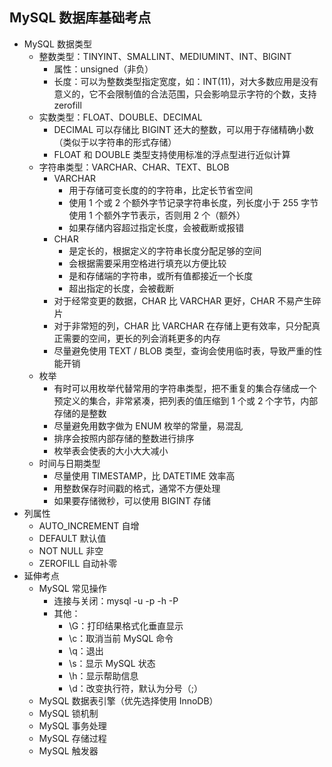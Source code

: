 ## MySQL 数据库基础考点

* MySQL 数据类型
    * 整数类型：TINYINT、SMALLINT、MEDIUMINT、INT、BIGINT
        * 属性：unsigned（非负）
        * 长度：可以为整数类型指定宽度，如：INT(11)，对大多数应用是没有意义的，它不会限制值的合法范围，只会影响显示字符的个数，支持 zerofill
    * 实数类型：FLOAT、DOUBLE、DECIMAL
        * DECIMAL 可以存储比 BIGINT 还大的整数，可以用于存储精确小数（类似于以字符串的形式存储）
        * FLOAT 和 DOUBLE 类型支持使用标准的浮点型进行近似计算
    * 字符串类型：VARCHAR、CHAR、TEXT、BLOB
        * VARCHAR
            * 用于存储可变长度的的字符串，比定长节省空间
            * 使用 1 个或 2 个额外字节记录字符串长度，列长度小于 255 字节使用 1 个额外字节表示，否则用 2 个（额外）
            * 如果存储内容超过指定长度，会被截断或报错
        * CHAR
            * 是定长的，根据定义的字符串长度分配足够的空间
            * 会根据需要采用空格进行填充以方便比较
            * 是和存储端的字符串，或所有值都接近一个长度
            * 超出指定的长度，会被截断
        * 对于经常变更的数据，CHAR 比 VARCHAR 更好，CHAR 不易产生碎片
        * 对于非常短的列，CHAR 比 VARCHAR 在存储上更有效率，只分配真正需要的空间，更长的列会消耗更多的内存
        * 尽量避免使用 TEXT / BLOB 类型，查询会使用临时表，导致严重的性能开销
    * 枚举
        * 有时可以用枚举代替常用的字符串类型，把不重复的集合存储成一个预定义的集合，非常紧凑，把列表的值压缩到 1 个或 2 个字节，内部存储的是整数
        * 尽量避免用数字做为 ENUM 枚举的常量，易混乱
        * 排序会按照内部存储的整数进行排序
        * 枚举表会使表的大小大大减小
    * 时间与日期类型
        * 尽量使用 TIMESTAMP，比 DATETIME 效率高
        * 用整数保存时间戳的格式，通常不方便处理
        * 如果要存储微秒，可以使用 BIGINT 存储
* 列属性
    * AUTO_INCREMENT 自增
    * DEFAULT 默认值
    * NOT NULL 非空
    * ZEROFILL 自动补零
* 延伸考点
    * MySQL 常见操作
        * 连接与关闭：mysql -u -p -h -P
        * 其他：
            * \G：打印结果格式化垂直显示
            * \c：取消当前 MySQL 命令
            * \q：退出
            * \s：显示 MySQL 状态
            * \h：显示帮助信息
            * \d：改变执行符，默认为分号（;）
    * MySQL 数据表引擎（优先选择使用 InnoDB）
    * MySQL 锁机制
    * MySQL 事务处理
    * MySQL 存储过程
    * MySQL 触发器
